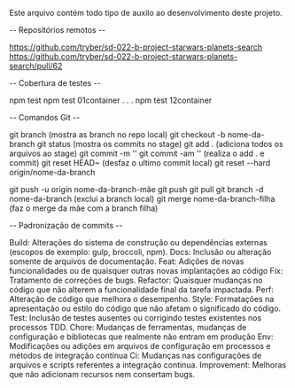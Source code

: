 Este arquivo contém todo tipo de auxilo ao desenvolvimento deste projeto.

-- Repositórios remotos --

  https://github.com/tryber/sd-022-b-project-starwars-planets-search
  https://github.com/tryber/sd-022-b-project-starwars-planets-search/pull/62 
  
-- Cobertura de testes --

  npm test
  npm test 01container
  .
  .
  .
  npm test 12container
  
-- Comandos Git --

  git branch  (mostra as branch no repo local)
  git checkout -b nome-da-branch
  git status (mostra os commits no stage)
  git add .  (adiciona todos os arquivos ao stage)
  git commit -m ''
  git commit -am '' (realiza o add . e commit)
  git reset HEAD~ (desfaz o ultimo commit local)
  git reset --hard origin/nome-da-branch

  git push -u origin nome-da-branch-mãe
  git push
  git pull
  git branch -d nome-da-branch (exclui a branch local)
  git merge nome-da-branch-filha (faz o merge da mãe com a branch filha)
 
-- Padronização de commits --

  Build: Alterações do sistema de construção ou dependências externas (escopos de exemplo: gulp, broccoli, npm).
  Docs: Inclusão ou alteração somente de arquivos de documentação.
  Feat: Adições de novas funcionalidades ou de quaisquer outras novas implantações ao código
  Fix: Tratamento de correções de bugs.
  Refactor: Quaisquer mudanças no código que não alterem a funcionalidade final da tarefa impactada.
  Perf: Alteração de código que melhora o desempenho.
  Style: Formatações na apresentação ou estilo do código que não afetam o significado do código.
  Test: Inclusão de testes ausentes ou corrigindo testes existentes nos processos TDD.
  Chore: Mudanças de ferramentas, mudanças de configuração e bibliotecas que realmente não entram em produção
  Env: Modificações ou adições em arquivos de configuração em processos e métodos de integração contínua
  Ci: Mudanças nas configurações de arquivos e scripts referentes a integração continua.
  Improvement: Melhoras que não adicionam recursos nem consertam bugs.

   
